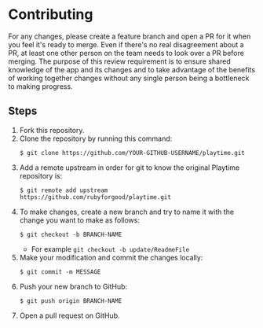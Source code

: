 # Contributing

For any changes, please create a feature branch and open a PR for it when you
feel it's ready to merge. Even if there's no real disagreement about a PR, at
least one other person on the team needs to look over a PR before merging. The
purpose of this review requirement is to ensure shared knowledge of the app and
its changes and to take advantage of the benefits of working together changes
without any single person being a bottleneck to making progress.  

## Steps  

1. Fork this repository.  
2. Clone the repository by running this command:  
    ```shell
    $ git clone https://github.com/YOUR-GITHUB-USERNAME/playtime.git
    ```  
3. Add a remote upstream in order for git to know the original Playtime repository is:  
    ```shell
    $ git remote add upstream https://github.com/rubyforgood/playtime.git
    ```  
4. To make changes, create a new branch and try to name it with the change you want to make as follows:  
    ```shell
    $ git checkout -b BRANCH-NAME
    ```  
    - For example `git checkout -b update/ReadmeFile`  
5. Make your modification and commit the changes locally:  
    ```shell
    $ git commit -m MESSAGE
    ```  
6. Push your new branch to GitHub:  
    ```shell
    $ git push origin BRANCH-NAME
    ```  
7. Open a pull request on GitHub.  
